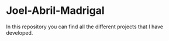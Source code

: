 # Joel-Abril-Madrigal
In this repository you can find all the different projects that I have developed.
